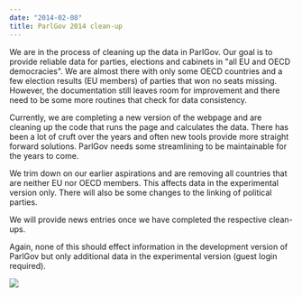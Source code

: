 ```yaml
---
date: "2014-02-08"
title: ParlGov 2014 clean-up
---
```


We are in the process of cleaning up the data in ParlGov. Our goal is to provide reliable data for parties, elections and cabinets in "all EU and OECD democracies". We are almost there with only some OECD countries and a few election results (EU members) of parties that won no seats missing. However, the documentation still leaves room for improvement and there need to be some more routines that check for data consistency.

Currently, we are completing a new version of the webpage and are cleaning up the code that runs the page and calculates the data. There has been a lot of cruft over the years and often new tools provide more straight forward solutions. ParlGov needs some streamlining to be maintainable for the years to come.

We trim down on our earlier aspirations and are removing all countries that are neither EU nor OECD members. This affects data in the experimental version only. There will also be some changes to the linking of political parties.

We will provide news entries once we have completed  the respective clean-ups. 

Again, none of this should effect information in the development version of ParlGov but only additional data in the experimental version (guest login required).

![](/images/parliament-germany.jpg)
